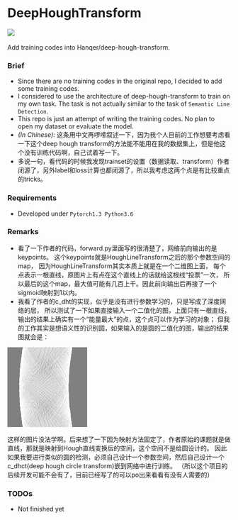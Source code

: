 # DeepHoughTransform
![](https://img.shields.io/badge/DEVELOP-NotFinished-red)

Add training codes into Hanqer/deep-hough-transform.

### Brief 
- Since there are no training codes in the original repo, I decided to add some training codes.
- I considered to use the architecture of deep-hough-transform to train on my own task. The task is not actually similar to the task of `Semantic Line Detection`.
- This repo is just an attempt of writing the training codes. No plan to open my dataset or evaluate the model.
- _(In Chinese):_ 这条用中文再啰嗦叙述一下，因为我个人目前的工作想要考虑看一下这个deep hough transform的方法能不能用在我的数据集上，但是他这个没有训练代码啊，自己试着写一下。
- 多说一句，看代码的时候我发现trainset的设置（数据读取、transform）作者闭源了，另外label和loss计算也都闭源了，所以我考虑这两个点是有比较重点的tricks。

### Requirements
- Developed under `Pytorch1.3 Python3.6`


### Remarks
- 看了一下作者的代码，forward.py里面写的很清楚了，网络前向输出的是keypoints。
这个keypoints就是HoughLineTransform之后的那个参数空间的map，
因为HoughLineTransform其实本质上就是在一个二维图上面，
每个点表示一根直线，原图片上有点在这个直线上的话就给这根线“投票”一次，
所以最后的这个map，最大值可能有几百上千。因此前向输出后再接了一个sigmoid映射到1以内。
- 我看了作者的c_dht的实现，似乎是没有进行参数学习的，只是写成了深度网络的层，
所以测试了一下如果直接输入一个二值化的图，上面只有一根直线，输出的结果上确实有一个“能量最大”的点，这个点可以作为学习的对象；
但我的工作其实是想语义性的识别圆，如果输入的是圆的二值化的图，输出的结果图就会是：

![](data/output.jpg)

这样的图片没法学啊。后来想了一下因为映射方法固定了，作者原始的课题就是做直线，那就是映射到Hough直线变换后的空间，这个空间不是给圆设计的。
因此如果我要进行类似的圆的检测，必须自己设计一个参数空间，然后自己设计一个c_dhct(deep hough circle transform)嵌到网络中进行训练。
（所以这个项目的后续开发可能不会有了，目前已经写了的可以po出来看看有没有人需要的）

### TODOs
- Not finished yet


